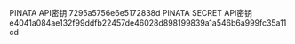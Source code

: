 PINATA API密钥
7295a5756e6e5172838d
PINATA SECRET API密钥
e4041a084ae132f99ddfb22457de46028d898199839a1a546b6a999fc35a11cd
